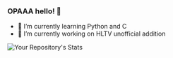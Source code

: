 ### OPAAA hello! 👋


- 🌱 I’m currently learning Python and C
- 🔭 I’m currently working on HLTV unofficial addition

![Your Repository's Stats](https://github-readme-stats.vercel.app/api?username=Your_GitHub_Username&show_icons=true)
<!--
**omixyy/Omixyy** is a ✨ _special_ ✨ repository because its `README.md` (this file) appears on your GitHub profile.

Here are some ideas to get you started:


- 👯 I’m looking to collaborate on ...
- 🤔 I’m looking for help with ...
- 💬 Ask me about ...
- 📫 How to reach me: ...
- 😄 Pronouns: ...
- ⚡ Fun fact: ...
-->
